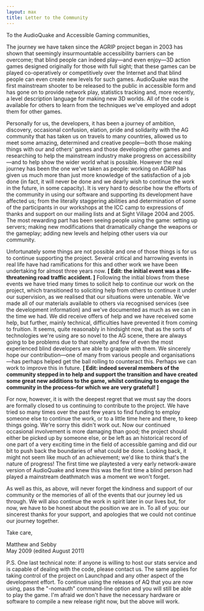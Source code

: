 ```yaml
---
layout: max
title: Letter to the Community
---
```

<p>To the AudioQuake and Accessible Gaming communities,</p>
<p>The journey we have taken since the AGRIP project began in 2003 has shown that seemingly insurmountable accessibility barriers can be overcome; that blind people can indeed play&mdash;and even enjoy&mdash;3D action games designed originally for those with full sight; that these games can be played co-operatively or competitively over the Internet and that blind people can even create new levels for such games.  AudioQuake was the first mainstream shooter to be released to the public in accessible form and has gone on to provide network play, statistics tracking and, more recently, a level description language for making new 3D worlds.  All of the code is available for others to learn from the techniques we've employed and adopt them for other games.</p>
<p>Personally for us, the developers, it has been a journey of ambition, discovery, occasional confusion, elation, pride and solidarity with the AG community that has taken us on travels to many countries, allowed us to meet some amazing, determined and creative people&mdash;both those making things with our and others' games and those developing other games and researching to help the mainstream industry make progress on accessibility&mdash;and to help show the wider world what is possible.  However the real journey has been the one we've taken as people: working on AGRIP has given us much more than just more knowledge of the satisfaction of a job done (in fact, it will never be done and we dearly wish to continue the work in the future, in some capacity).  It is very hard to describe how the efforts of the community in using our software and supporting its development have affected us; from the literally staggering abilities and determination of some of the participants in our workshops at the ICC camp to expressions of thanks and support on our mailing lists and at Sight Village 2004 and 2005.  The most rewarding part has been seeing people using the game: setting up servers; making new modifications that dramatically change the weapons or the gameplay; adding new levels and helping other users via our community.</p>
<p>Unfortunately some things are not possible and one of those things is for us to continue supporting the project.  Several critical and harrowing events in real life have had ramifications for this and other work we have been undertaking for almost three years now.  <strong>[ Edit: the initial event was a life-threatening road traffic accident. ]</strong>  Following the initial blows from these events we have tried many times to solicit help to continue our work on the project, which transitioned to soliciting help from others to continue it under our supervision, as we realised that our situations were untenable.  We've made all of our materials available to others via recognised services (see the development information) and we've documented as much as we can in the time we had.  We did receive offers of help and we have received some help, but further, mainly technical, difficulties have prevented it from coming to fruition.  It seems, quite reasonably in hindsight now, that as the sorts of technologies we're using are so novel to the AG scene, there are always going to be problems due to that novelty and few of even the most experienced blind developers are able to grapple with them.  We sincerely hope our contribution&mdash;one of many from various people and organisations&mdash;has perhaps helped get the ball rolling to counteract this.  Perhaps we can work to improve this in future.  <strong>[ Edit: indeed several members of the community stepped in to help and support the transition and have created some great new additions to the game, whilst continuing to engage the community in the process&ndash;for which we are very grateful! ]</strong></p>
<p>For now, however, it is with the deepest regret that we must say the doors are formally closed to us continuing to contribute to the project.  We have tried so many times over the past few years to find funding to employ someone else to continue the work, or to a little time here and there, to keep things going.  We're sorry this didn't work out.  Now our continued occasional involvement is more damaging than good; the project should either be picked up by someone else, or be left as an historical record of one part of a very exciting time in the field of accessible gaming and did our bit to push back the boundaries of what could be done.  Looking back, it might not seem like much of an achievement; we'd like to think that's the nature of progress!  The first time we playtested a very early network-aware version of AudioQuake and knew this was the first time a blind person had played a mainstream deathmatch was a moment we won't forget.</p>
<p>As well as this, as above, will never forget the kindness and support of our community or the memories of all of the events that our journey led us through.  We will also continue the work in spirit later in our lives but, for now, we have to be honest about the position we are in.  To all of you: our sincerest thanks for your support, and apologies that we could not continue our journey together.</p>
<p>Take care,</p>
<p>Matthew and Sebby<br/>May 2009 (edited August 2011)</p>
<p>P.S. One last technical note: if anyone is willing to host our stats service and is capable of dealing with the code, please contact us.  The same applies for taking control of the project on Launchpad and any other aspect of the development effort.  To continue using the releases of AQ that you are now using, pass the "-nomauth" command-line option and you will still be able to play the game.  I'm afraid we don't have the necessary hardware or software to compile a new release right now, but the above will work.</p>
